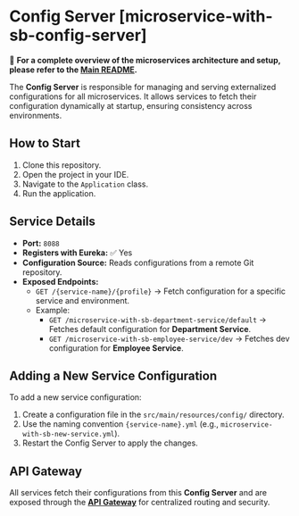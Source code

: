 # Config Server [microservice-with-sb-config-server]

🔗 **For a complete overview of the microservices architecture and setup, please refer to the [Main README](https://github.com/code-with-rj1399/microservice-with-sb-api-gateway/blob/master/README.md).**

The **Config Server** is responsible for managing and serving externalized configurations for all microservices. It allows services to fetch their configuration dynamically at startup, ensuring consistency across environments.

## How to Start

1. Clone this repository.
2. Open the project in your IDE.
3. Navigate to the `Application` class.
4. Run the application.

## Service Details

- **Port:** `8088`
- **Registers with Eureka:** ✅ Yes
- **Configuration Source:** Reads configurations from a remote Git repository.
- **Exposed Endpoints:**
  - `GET /{service-name}/{profile}` → Fetch configuration for a specific service and environment.
  - Example:
    - `GET /microservice-with-sb-department-service/default` → Fetches default configuration for **Department Service**.
    - `GET /microservice-with-sb-employee-service/dev` → Fetches dev configuration for **Employee Service**.

## Adding a New Service Configuration

To add a new service configuration:
1. Create a configuration file in the `src/main/resources/config/` directory.
2. Use the naming convention `{service-name}.yml` (e.g., `microservice-with-sb-new-service.yml`).
3. Restart the Config Server to apply the changes.

## API Gateway

All services fetch their configurations from this **Config Server** and are exposed through the **[API Gateway](http://localhost:8083)** for centralized routing and security.  
